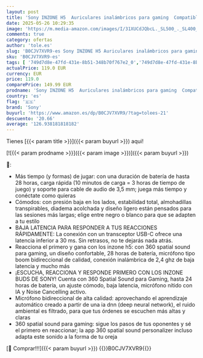 ```yaml
---
layout: post
title: 'Sony INZONE H5  Auriculares inalámbricos para gaming  Compatible con PC y PS5  360 Spatial Sound para Gaming  cómoda sujeción  28 horas de autonomía  baja latencia y micrófono con IA'
date: 2025-05-26 10:29:35
image: 'https://m.media-amazon.com/images/I/31XUCdJQbcL._SL500_._SL400_.jpg'
comments: true
category: ofertas
author: 'tole.es'
slug: 'B0CJV7XVR9-es Sony INZONE H5 Auriculares inalámbricos para gaming...'
sku: 'B0CJV7XVR9-es'
tags: [ '749d7d8e-47fd-431e-8b51-348b70f767e2_0','749d7d8e-47fd-431e-8b51-348b70f767e2_8501','856628d6-bd06-44c9-8556-c5cb75f77e2b_0','856628d6-bd06-44c9-8556-c5cb75f77e2b_3701','856628d6-bd06-44c9-8556-c5cb75f77e2b_8201','Accesorios','Accesorios para PS4, Xbox One y Nintendo Switch','Accesorios para PlayStation 4','Arborist Merchandising Root','Auriculares gaming con micrófono para PlayStation 4','CML-Tech','Electrónica','Hardware y juegos para PlayStation 4','Self Service','Special Features Stores','Tech all','Videojuegos','ps5','sony','🇪🇸', ]
actualPrice: 119.0 EUR
currency: EUR
price: 119.0
comparePrice: 149.99 EUR
prodname: 'Sony INZONE H5  Auriculares inalámbricos para gaming  Compatible con PC y PS5  360 Spatial Sound para Gaming  cómoda sujeción  28 horas de autonomía  baja latencia y micrófono con IA'
country: 'es'
flag: '🇪🇸'
brand: 'Sony'
buyurl: 'https://www.amazon.es/dp/B0CJV7XVR9/?tag=tolees-21'
descuento: '20.66'
average: '126.938181818182'
---
```


Tienes [{{< param title >}}]({{< param buyurl >}}) aqui!

[![{{< param prodname >}}]({{< param image >}})]({{< param buyurl >}})

🔎:

- Más tiempo (y formas) de jugar: con una duración de batería de hasta 28 horas, carga rápida (10 minutos de carga = 3 horas de tiempo de juego) y soporte para cable de audio de 3,5 mm; juega más tiempo y conéctate como quieras
- Cómodos: con presión baja en los lados, estabilidad total, almohadillas transpirables, diadema acolchada y diseño ligero están pensados para las sesiones más largas; elige entre negro o blanco para que se adapten a tu estilo
- BAJA LATENCIA PARA RESPONDER A TUS REACCIONES RÁPIDAMENTE: La conexión con un transceptor USB-C ofrece una latencia inferior a 30 ms. Sin retrasos, no te dejarás nada atrás.
- Reacciona el primero y gana con los inzone h5: con 360 spatial sound para gaming, un diseño confortable, 28 horas de batería, micrófono tipo boom bidireccional de calidad, conexión inalámbrica de 2,4 ghz de baja latencia y mucho más
- ¡ESCUCHA, REACCIONA Y RESPONDE PRIMERO CON LOS INZONE BUDS DE SONY! Cuenta con 360 Spatial Sound para Gaming, hasta 24 horas de batería, un ajuste cómodo, baja latencia, micrófono nítido con IA y Noise Cancelling activo.
- Micrófono bidireccional de alta calidad: aprovechando el aprendizaje automático creado a partir de una ia dnn (deep neural network), el ruido ambiental es filtrado, para que tus órdenes se escuchen más altas y claras
- 360 spatial sound para gaming: sigue los pasos de tus oponentes y sé el primero en reaccionar; la app 360 spatial sound personalizer incluso adapta este sonido a la forma de tu oreja

[🛒 Comprar!!!]({{< param buyurl >}})
{{<world>}}B0CJV7XVR9{{</world>}}

